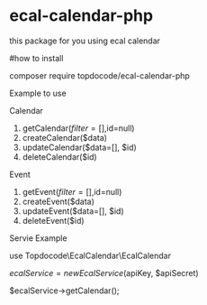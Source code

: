 # ecal-calendar-php

this package for you using ecal calendar 

#how to install 

composer require topdocode/ecal-calendar-php

Example to use

Calendar 
1. getCalendar($filter=[],$id=null)
2. createCalendar($data)
3. updateCalendar($data=[], $id)
4. deleteCalendar($id)

Event 
1. getEvent($filter=[],$id=null)
2. createEvent($data)
3. updateEvent($data=[], $id)
4. deleteEvent($id)

Servie Example

use Topdocode\EcalCalendar\EcalCalendar

$ecalService = new EcalService($apiKey, $apiSecret)

$ecalService->getCalendar();
